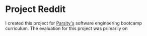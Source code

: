 # Project Reddit

I created this project for [Parsity's](https://parsity.io/) software engineering bootcamp curriculum. The evaluation for this project was primarily on 
